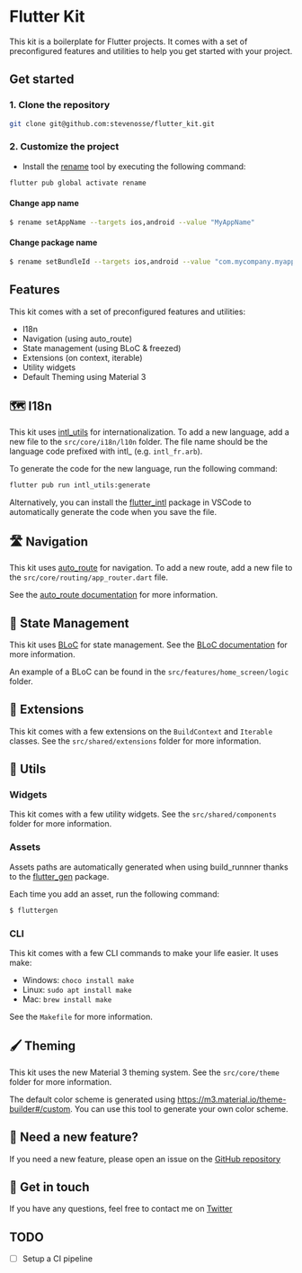 # Flutter Kit
This kit is a boilerplate for Flutter projects. It comes with a set of preconfigured features and utilities to help you get started with your project.

## Get started

### 1. Clone the repository
```bash
git clone git@github.com:stevenosse/flutter_kit.git
```

### 2. Customize the project

- Install the [rename](https://pub.dev/packages/rename) tool by executing the following command:

````bash
flutter pub global activate rename
````

#### Change app name

```bash
$ rename setAppName --targets ios,android --value "MyAppName"
```

#### Change package name

```bash
$ rename setBundleId --targets ios,android --value "com.mycompany.myapp"
```


## Features
This kit comes with a set of preconfigured features and utilities:

- I18n
- Navigation (using auto_route)
- State management (using BLoC & freezed)
- Extensions (on context, iterable)
- Utility widgets
- Default Theming using Material 3

## 🗺️ I18n
This kit uses [intl_utils](https://pub.dev/packages/intl_utils) for internationalization. To add a new language, add a new file to the `src/core/i18n/l10n` folder. The file name should be the language code prefixed with intl_ (e.g. `intl_fr.arb`).

To generate the code for the new language, run the following command:

```bash
flutter pub run intl_utils:generate
```

Alternatively, you can install the [flutter_intl](https://marketplace.visualstudio.com/items?itemName=localizely.flutter-intl) package in VSCode to automatically generate the code when you save the file.

## 🛣️ Navigation
This kit uses [auto_route](https://pub.dev/packages/auto_route) for navigation. To add a new route, add a new file to the `src/core/routing/app_router.dart` file. 

See the [auto_route documentation](https://pub.dev/packages/auto_route) for more information.

## 🧱 State Management
This kit uses [BLoC](https://pub.dev/packages/flutter_bloc) for state management. 
See the [BLoC documentation](https://bloclibrary.dev/#/gettingstarted) for more information.

An example of a BLoC can be found in the `src/features/home_screen/logic` folder.

## 🗼 Extensions
This kit comes with a few extensions on the `BuildContext` and `Iterable` classes. See the `src/shared/extensions` folder for more information.

## 📌 Utils
### Widgets
This kit comes with a few utility widgets. See the `src/shared/components` folder for more information.

### Assets
Assets paths are automatically generated when using build_runnner thanks to the [flutter_gen](https://pub.dev/packages/https://pub.dev/packages/flutter_gen) package.

Each time you add an asset, run the following command:

```bash
$ fluttergen
```


### CLI
This kit comes with a few CLI commands to make your life easier.
It uses make:

- Windows: `choco install make`
- Linux: `sudo apt install make`
- Mac: `brew install make`

See the `Makefile` for more information.

## 🖌️ Theming
This kit uses the new Material 3 theming system. See the `src/core/theme` folder for more information.

The default color scheme is generated using https://m3.material.io/theme-builder#/custom. You can use this tool to generate your own color scheme.

## 💼 Need a new feature?
If you need a new feature, please open an issue on the [GitHub repository](https://github.com/stevenosse/flutter_boilerplate/issues/new)

## 📇 Get in touch
If you have any questions, feel free to contact me on [Twitter](https://twitter.com/nossesteve) 

## TODO
- [ ] Setup a CI pipeline
